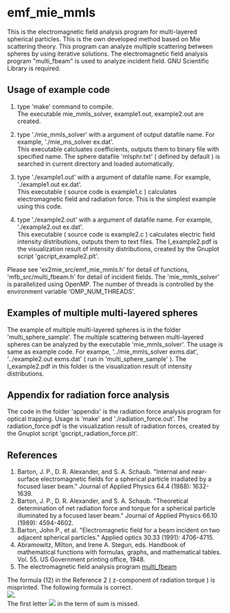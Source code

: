 # emf_mie_mmls
This is the electromagnetic field analysis program for multi-layered spherical particles. This is the own developed method based on Mie scattering theory. 
This program can analyze multiple scattering between spheres by using iterative solutions. 
The electromagnetic field analysis program "multi_fbeam" is used to analyze incident field. GNU Scientific Library is required.  

## Usage of example code  
1. type 'make' command to compile.  
   The executable mie_mmls_solver, example1.out, example2.out are created.  
   
2. type './mie_mmls_solver' with a argument of output datafile name. For example, './mie_ms_solver ex.dat'.  
   This executable calcluates coefficients, outputs them to binary file with specified name.
   The sphere datafile 'mlsphr.txt' ( defined by default ) is searched in current directory and loaded automatically.  
   
3. type './example1.out' with a argument of datafile name. For example, './example1.out ex.dat'.  
   This executable ( source code is example1.c ) calculates electromagnetic field and radiation force.
   This is the simplest example using this code.  

4. type './example2.out' with a argument of datafile name. For example, './example2.out ex.dat'.  
   This executable ( source code is example2.c ) calculates electric field intensity distributions, outputs them to text files.
   The I_example2.pdf is the visualization result of intensity distributions, created by the Gnuplot script 'gscript_example2.plt'.  
   
Please see 'ex2mie_src/emf_mie_mmls.h' for detail of functions, 'mfb_src/multi_fbeam.h' for detail of incident fields.
The 'mie_mmls_solver' is parallelized using OpenMP. The number of threads is controlled by the environment variable 'OMP_NUM_THREADS'.  


## Examples of multiple multi-layered spheres  

The example of multiple multi-layered spheres is in the folder 'multi_sphere_sample'.
The multiple scattering between multi-layered spheres can be analyzed by the executable 'mie_mmls_solver'.
The usage is same as example code. For exampe, '../mie_mmls_solver exms.dat', '../example2.out exms.dat' ( run in 'multi_sphere_sample' ).
The I_example2.pdf in this folder is the visualization result of intensity distributions.  


## Appendix for radiation force analysis  

The code in the folder 'appendix' is the radiation force analysis program for optical trapping. 
Usage is 'make' and './radiation_force.out'. 
The radiation_force.pdf is the visualization result of radiation forces, created by the Gnuplot script 'gscript_radiation_force.plt'.


## References  

1. Barton, J. P., D. R. Alexander, and S. A. Schaub. "Internal and near‐surface electromagnetic fields for a spherical particle irradiated by a focused laser beam." Journal of Applied Physics 64.4 (1988): 1632-1639.  
2. Barton, J. P., D. R. Alexander, and S. A. Schaub. "Theoretical determination of net radiation force and torque for a spherical particle illuminated by a focused laser beam." Journal of Applied Physics 66.10 (1989): 4594-4602.  
3. Barton, John P., et al. "Electromagnetic field for a beam incident on two adjacent spherical particles." Applied optics 30.33 (1991): 4706-4715.  
4. Abramowitz, Milton, and Irene A. Stegun, eds. Handbook of mathematical functions with formulas, graphs, and mathematical tables. Vol. 55. US Government printing office, 1948.  
5. The electromagnetic field analysis program [multi_fbeam](https://github.com/akohta/multi_fbeam/)  

The formula (12) in the Reference 2 ( z-component of radiation torque ) is misprinted. The following formula is correct.  
<img src="https://latex.codecogs.com/gif.latex?\frac{\left<N_z\right>}{a^3E_0^2}=-\frac{a}{8\pi}\sum_{l=1}^{\infty}\sum_{m=-l}^{l}l(l+1)m\left[\epsilon_{\mathrm{ext}}|a_{lm}|^2+|b_{lm}|^2+\Re(\epsilon_{\mathrm{ext}}a_{lm}A_{lm}^*+b_{lm}B_{lm}^*)\right]">.  
The first letter <img src="https://latex.codecogs.com/gif.latex?l"> in the term of sum is missed.

